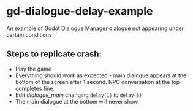 # gd-dialogue-delay-example

An example of Godot Dialogue Manager dialogue not appearing under certain conditions


## Steps to replicate crash:

* Play the game
* Everything should work as expected - main dialogue appears at the bottom of the screen after 1 second. NPC conversation at the top completes fine.
* Edit *dialogue_main* changing `delay(1)` to `delay(5)`
* The main dialogue at the bottom will never show.